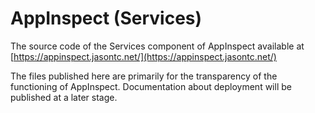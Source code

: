 # AppInspect (Services)

The source code of the Services component of AppInspect available at [https://appinspect.jasontc.net/](https://appinspect.jasontc.net/)

The files published here are primarily for the transparency of the functioning of AppInspect.   Documentation about deployment will be published at a later stage.
